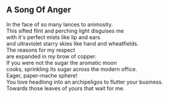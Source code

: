 A Song Of Anger
---------------
In the face of so many lances to animosity.  
This sifted flint and perching light disguises me  
with it's perfect mists like lip and ears  
and ultraviolet starry skies like hand and wheatfields.  
The reasons for my respect  
are expanded in my brow of copper.  
If you were not the sugar the aromatic moon  
cooks, sprinkling its sugar across the modern office.  
Eager, paper-mache sphere!  
You love headlong into an archipeligos to flutter your business.  
Towards those leaves of yours that wait for me.  
